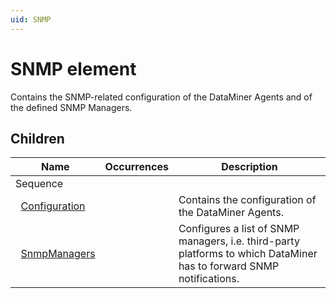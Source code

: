 ```yaml
---
uid: SNMP
---
```


# SNMP element

Contains the SNMP-related configuration of the DataMiner Agents and of the defined SNMP Managers.

## Children

| Name | Occurrences | Description |
| --- | --- | --- |
| Sequence |  |  |
| &#160;&#160;[Configuration](xref:SNMP.Configuration) |  | Contains the configuration of the DataMiner Agents. |
| &#160;&#160;[SnmpManagers](xref:SNMP.SnmpManagers) |  | Configures a list of SNMP managers, i.e. third-party platforms to which DataMiner has to forward SNMP notifications. |
